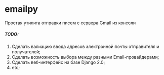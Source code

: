 # emailpy
Простая утилита отправки писем с сервера Gmail  из консоли

##### TODO:
1. Сделать валиацию ввода адресов электронной почты отправителя и получателей;
2. Сделать возможность выбора между разными Email-провайдерами;
3. Сделать веб-интерфейс на базе Django 2.0;
4. etc;
